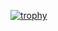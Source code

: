 
[![trophy](https://github-profile-trophy.vercel.app/?username=billythekid&column=4)](https://github.com/ryo-ma/github-profile-trophy)
